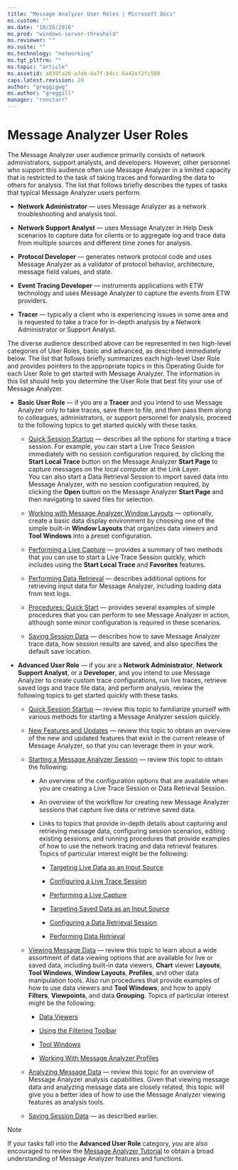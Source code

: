 ```yaml
---
title: "Message Analyzer User Roles | Microsoft Docs"
ms.custom: ""
ms.date: "10/26/2016"
ms.prod: "windows-server-threshold"
ms.reviewer: ""
ms.suite: ""
ms.technology: "networking"
ms.tgt_pltfrm: ""
ms.topic: "article"
ms.assetid: a839fa26-afeb-4a7f-b4cc-6a42ef2fc560
caps.latest.revision: 20
author: "greggigwg"
ms.author: "greggill"
manager: "ronstarr"
---
```


# Message Analyzer User Roles

The Message Analyzer user audience primarily consists of network administrators,  support analysts, and developers. However, other personnel who support this audience often use Message Analyzer in a limited capacity that is restricted to the task of taking traces and forwarding the data to others for analysis. The list that follows briefly describes  the types of tasks that typical Message Analyzer users perform.

- **Network Administrator** — uses  Message Analyzer as a network troubleshooting and analysis tool.

- **Network Support Analyst** — uses  Message Analyzer in  Help Desk scenarios to capture data for clients or to aggregate log and trace data from multiple sources and different time zones for analysis.

- **Protocol Developer** — generates  network protocol code and uses Message Analyzer as a  validator of protocol  behavior, architecture, message field values, and state.

- **Event Tracing Developer** — instruments applications with ETW technology and uses Message Analyzer to capture the events from ETW providers.

- **Tracer** — typically a client who is experiencing issues in some area and is requested to take a trace for in-depth analysis by a Network Administrator or Support Analyst.

The diverse audience described above can be represented  in two high-level categories of User Roles, basic and advanced, as described immediately below. The list that follows briefly summarizes each high-level User Role and provides pointers to the appropriate topics in this Operating Guide for each User Role to get started with Message Analyzer. The information in this list should help you determine the User Role that best fits your use of Message Analyzer.

- **Basic User Role** — if you are a **Tracer** and you intend to use Message Analyzer only to take traces, save them to file, and then pass them along to colleagues, administrators, or support personnel for analysis, proceed to the following topics to get started quickly with these tasks.

  - [Quick Session Startup](quick-session-startup.md) — describes all the options for starting a trace session. For example, you can start a Live Trace Session immediately with no session configuration required, by clicking the **Start Local Trace** button on the Message Analyzer **Start Page** to capture messages on the local computer at the Link Layer.<br />You can also start a Data Retrieval Session to import saved data into Message Analyzer, with no session configuration required, by clicking the **Open** button on the Message Analyzer **Start Page** and then navigating to saved files for selection.

  - [Working with Message Analyzer Window Layouts](working-with-message-analyzer-window-layouts.md) — optionally, create a basic data display environment by choosing one of the simple built-in **Window Layouts** that organizes data viewers and **Tool Windows** into a preset configuration.

  - [Performing a Live Capture](performing-a-live-capture.md) — provides a summary of two methods that you can use to start  a Live Trace Session quickly, which includes using the **Start Local Trace** and **Favorites** features.

  - [Performing Data Retrieval](performing-data-retrieval.md) — describes additional options for retrieving input data for Message Analyzer, including loading data from text logs.

  - [Procedures: Quick Start](procedures-quick-start.md) — provides several examples of simple procedures that you can perform to see Message Analyzer in action, although some minor configuration is required in these scenarios.

  - [Saving Session Data](saving-session-data.md) — describes how to save Message Analyzer trace data, how session results are saved, and also specifies the default save location.

- **Advanced User Role** — if you are a **Network Administrator**, **Network Support Analyst**, or a **Developer**, and you intend to use Message Analyzer to create custom trace configurations, run live  traces, retrieve saved logs and trace file data, and perform analysis, review the following topics to get started quickly with these tasks.

  - [Quick Session Startup](quick-session-startup.md) — review this topic to familiarize yourself with various methods for starting a Message Analyzer session quickly.

  - [New Features and Updates](new-features-and-updates.md) — review this topic to obtain an overview of the new and updated features that exist in the current release of Message Analyzer, so that you can leverage them in your work.

  - [Starting a Message Analyzer Session](starting-a-message-analyzer-session.md) — review this topic to obtain the following:

    - An overview of the configuration options that are available when you are creating a Live Trace Session or Data Retrieval Session.

    - An overview of the workflow for creating new Message Analyzer sessions that capture live data or retrieve  saved data.

    - Links to topics that provide in-depth details about capturing and retrieving message data, configuring session scenarios, editing existing sessions, and running procedures that provide examples of how to use the network tracing and data retrieval features. Topics of particular interest might be the following:

      - [Targeting Live Data as an Input Source](targeting-live-data-as-an-input-source.md)

      - [Configuring a Live Trace Session](configuring-a-live-trace-session.md)

      - [Performing a Live Capture](performing-a-live-capture.md)

      - [Targeting Saved Data as an Input Source](targeting-saved-data-as-an-input-source.md)

      - [Configuring a Data Retrieval Session](configuring-a-data-retrieval-session.md)

      - [Performing Data Retrieval](performing-data-retrieval.md)

  - [Viewing Message Data](viewing-message-data.md) — review this topic to learn about a wide assortment of data viewing options that are available for live or saved data, including built-in data viewers, **Chart** viewer **Layouts**, **Tool Windows**, **Window Layouts**, **Profiles**, and other data manipulation tools. Also run procedures that provide examples of how to use data viewers and **Tool Windows**, and how to apply **Filters**, **Viewpoints**, and data **Grouping**. Topics of particular interest might be the following:

    - [Data Viewers](data-viewers.md)

    - [Using the Filtering Toolbar](using-the-filtering-toolbar.md)

    - [Tool Windows](tool-windows.md)

    - [Working With Message Analyzer Profiles](working-with-message-analyzer-profiles.md)

  - [Analyzing Message Data](analyzing-message-data.md) — review this topic for an overview of Message Analyzer analysis capabilities. Given that viewing message data and analyzing message data are closely related, this topic will give you a better idea of how to use the Message Analyzer viewing features as analysis tools.

  - [Saving Session Data](saving-session-data.md) — as described earlier.

> [!NOTE]
> If your tasks fall into the **Advanced User Role** category, you are also encouraged to review the [Message Analyzer Tutorial](message-analyzer-tutorial.md) to obtain a broad understanding of Message Analyzer features and functions.